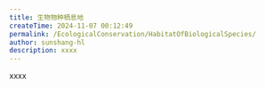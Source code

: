 ```yaml
---
title: 生物物种栖息地
createTime: 2024-11-07 00:12:49
permalink: /EcologicalConservation/HabitatOfBiologicalSpecies/
author: sunshang-hl
description: xxxx
---
```


xxxx